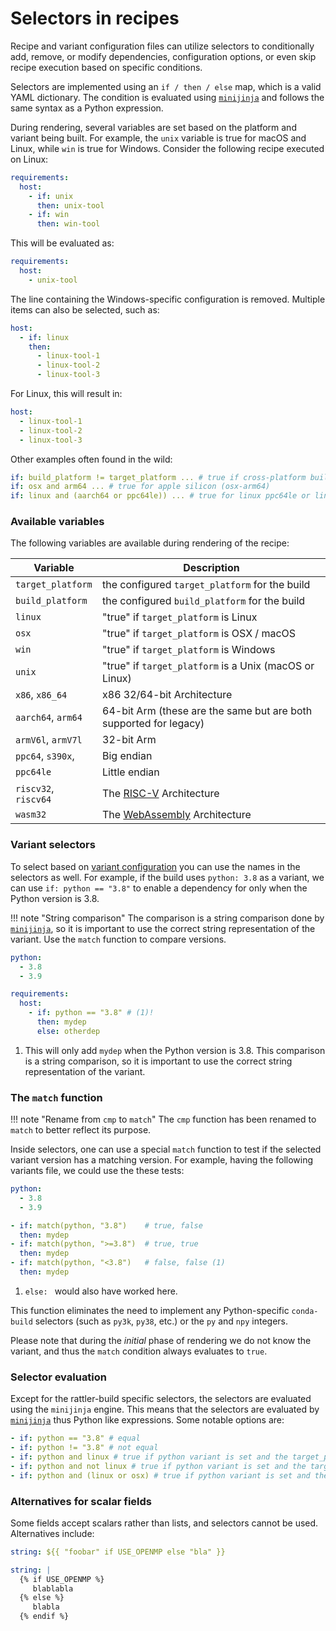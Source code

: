 # Selectors in recipes

Recipe and variant configuration files can utilize selectors to conditionally
add, remove, or modify dependencies, configuration options, or even skip recipe
execution based on specific conditions.

Selectors are implemented using an `if / then / else` map, which is a
valid YAML dictionary. The condition is evaluated using [`minijinja`][minijinja] and
follows
the same syntax as a Python expression.

During rendering, several variables are set based on the platform and variant
being built. For example, the `unix` variable is true for macOS and Linux, while
`win` is true for Windows. Consider the following recipe executed on Linux:

```yaml
requirements:
  host:
    - if: unix
      then: unix-tool
    - if: win
      then: win-tool
```

This will be evaluated as:

```yaml
requirements:
  host:
    - unix-tool
```

The line containing the Windows-specific configuration is removed. Multiple
items can also be selected, such as:

```yaml
host:
  - if: linux
    then:
      - linux-tool-1
      - linux-tool-2
      - linux-tool-3
```

For Linux, this will result in:

```yaml
host:
  - linux-tool-1
  - linux-tool-2
  - linux-tool-3
```

Other examples often found in the wild:

```yaml
if: build_platform != target_platform ... # true if cross-platform build
if: osx and arm64 ... # true for apple silicon (osx-arm64)
if: linux and (aarch64 or ppc64le)) ... # true for linux ppc64le or linux-aarch64
```

### Available variables

The following variables are available during rendering of the recipe:

| Variable             | Description                                                            |
|----------------------|------------------------------------------------------------------------|
| `target_platform`    | the configured `target_platform` for the build                         |
| `build_platform`     | the configured `build_platform` for the build                          |
| `linux`              | "true" if `target_platform` is Linux                                   |
| `osx`                | "true" if `target_platform` is OSX / macOS                             |
| `win`                | "true" if `target_platform` is Windows                                 |
| `unix`               | "true" if `target_platform` is a Unix (macOS or Linux)                 |
| `x86`, `x86_64`      | x86 32/64-bit Architecture                                             |
| `aarch64`, `arm64`   | 64-bit Arm (these are the same but are both supported for legacy)      |
| `armV6l`, `armV7l`   | 32-bit Arm                                                             |
| `ppc64`, `s390x`,    | Big endian                                                             |
| `ppc64le`            | Little endian                                                          |
| `riscv32`, `riscv64` | The [RISC-V](https://wikipedia.org/wiki/RISC-V) Architecture           |
| `wasm32`             | The [WebAssembly](https://wikipedia.org/wiki/WebAssembly) Architecture |

### Variant selectors

To select based on [variant configuration](variants.md) you can use the names in the selectors as well.
For example, if the build uses `python: 3.8` as a variant, we can use `if: python == "3.8"` to enable a dependency for
only
when the Python version is 3.8.

!!! note "String comparison"
The comparison is a string comparison done by [`minijinja`][minijinja], so it is important to use the correct string
representation of the variant.
Use the `match` function to compare versions.

```yaml title="variants.yaml"
python:
  - 3.8
  - 3.9
```

```yaml title="recipe.yaml"
requirements:
  host:
    - if: python == "3.8" # (1)!
      then: mydep
      else: otherdep
```

1. This will only add `mydep` when the Python version is 3.8. This comparison is a string comparison, so it is important
   to
   use the correct string representation of the variant.

### The `match` function

!!!  note "Rename from `cmp` to `match`"
    The `cmp` function has been renamed to `match` to better reflect its purpose.

Inside selectors, one can use a special `match` function to test if the selected variant version has a matching version.
For example, having the following variants file, we could use the these tests:

```yaml title="variants.yaml"
python:
  - 3.8
  - 3.9
```

```yaml title="recipe.yaml"
- if: match(python, "3.8")    # true, false
  then: mydep
- if: match(python, ">=3.8")  # true, true
  then: mydep
- if: match(python, "<3.8")   # false, false (1)
  then: mydep
```

1. `else: ` would also have worked here.

This function eliminates the need to implement any Python-specific `conda-build`
selectors (such as `py3k`, `py38`, etc.) or the `py` and `npy` integers.

Please note that during the _initial_ phase of rendering we do not know the
variant, and thus the `match` condition always evaluates to `true`.

### Selector evaluation

Except for the rattler-build specific selectors, the selectors are evaluated using the `minijinja` engine. This means
that the selectors are evaluated by [`minijinja`][minijinja] thus Python like expressions.
Some notable options are:

```yaml
- if: python == "3.8" # equal
- if: python != "3.8" # not equal
- if: python and linux # true if python variant is set and the target_platform is linux
- if: python and not linux # true if python variant is set and the target_platform is not linux
- if: python and (linux or osx) # true if python variant is set and the target_platform is linux or osx
```

[minijinja]: https://github.com/mitsuhiko/minijinja

### Alternatives for scalar fields

Some fields accept scalars rather than lists, and selectors cannot be used. Alternatives include:

```yaml
string: ${{ "foobar" if USE_OPENMP else "bla" }}
```

```yaml
string: |
  {% if USE_OPENMP %} 
     blablabla
  {% else %} 
     blabla
  {% endif %}
```
